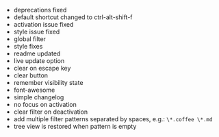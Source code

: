 * deprecations fixed
* default shortcut changed to ctrl-alt-shift-f
* activation issue fixed
* style issue fixed
* global filter
* style fixes
* readme updated
* live update option
* clear on escape key
* clear button
* remember visibility state
* font-awesome
* simple changelog
* no focus on activation
* clear filter on deactivation
* add multiple filter patterns separated by spaces, e.g.: `\*.coffee \*.md`
* tree view is restored when pattern is empty
